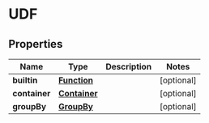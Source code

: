 

# UDF


## Properties

| Name | Type | Description | Notes |
|------------ | ------------- | ------------- | -------------|
|**builtin** | [**Function**](Function.md) |  |  [optional] |
|**container** | [**Container**](Container.md) |  |  [optional] |
|**groupBy** | [**GroupBy**](GroupBy.md) |  |  [optional] |



